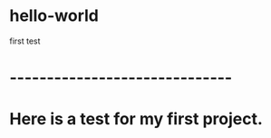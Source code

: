 # hello-world
first test
<h1>------------------------------<h1>
Here is a test for my first project.
